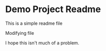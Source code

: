 # Demo Project Readme

This is a simple readme file

Modifying file

I hope this isn't much of a problem.